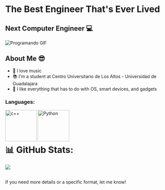 # The Best Engineer That's Ever Lived

## Next Computer Engineer &#x1F4BB; 
<img src="https://1.bp.blogspot.com/-6AYOlKIRAns/WYiZ8lGfICI/AAAAAAAABTk/c6fzq1mX274z6P6eqE8oYipgTSllHeJ4ACLcBGAs/s1600/programando.gif" alt="Programando GIF">

## About Me &#x1F60E;
- &#x1F3B5; I love music
- &#x1F4DA; I'm a student at Centro Universitario de Los Altos - Universidad de Guadalajara
- &#x1F4F1; I like everything that has to do with OS, smart devices, and gadgets

### Languages:

<img align="left" alt="c++" width="100px" src="https://upload.wikimedia.org/wikipedia/commons/thumb/1/18/ISO_C%2B%2B_Logo.svg/1822px-ISO_C%2B%2B_Logo.svg.png" />
<img align="left" alt="Python" width="100px" src="https://upload.wikimedia.org/wikipedia/commons/c/c3/Python-logo-notext.svg" />

<br>
<br>
<br>
<br>






# 📊 GitHub Stats:
![](https://github-readme-stats.vercel.app/api?username=diego-ornelas4952&theme=dark&hide_border=false&include_all_commits=true&count_private=false)<br/>
<br>



If you need more details or a specific format, let me know!

